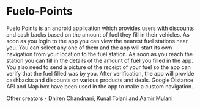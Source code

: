 # Fuelo-Points
Fuelo Points is an android application which provides users with discounts and cash backs based on the amount of fuel they fill in their vehicles. As soon as you login to the app you can view the nearest fuel stations near you. You can select any one of them and the app will start its own navigation from your location to the fuel station. As soon as you reach the station you can fill in the details of the amount of fuel you filled in the app. You also need to send a picture of the receipt of your fuel so the app can verify that the fuel filled was by you. After verification, the app will provide cashbacks and discounts on various products and deals. Google Distance API and Map box have been used in the app to make a custom navigation.

Other creators - Dhiren Chandnani, Kunal Tolani and Aamir Mulani
